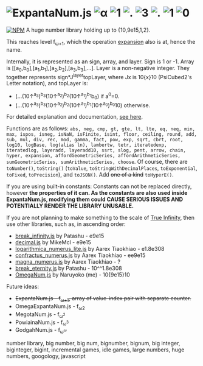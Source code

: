# ![ExpantaNum.js](https://raw.githubusercontent.com/Naruyoko/ExpantaNum.js/non-code/ExpantaNumJS.png) ![α](https://raw.githubusercontent.com/Naruyoko/ExpantaNum.js/non-code/alpha.png) ![1](https://raw.githubusercontent.com/Naruyoko/ExpantaNum.js/non-code/1.png) ![.](https://raw.githubusercontent.com/Naruyoko/ExpantaNum.js/non-code/dot.png) ![3](https://raw.githubusercontent.com/Naruyoko/ExpantaNum.js/non-code/3.png) ![.](https://raw.githubusercontent.com/Naruyoko/ExpantaNum.js/non-code/dot.png) ![1](https://raw.githubusercontent.com/Naruyoko/ExpantaNum.js/non-code/1.png) ![0](https://raw.githubusercontent.com/Naruyoko/ExpantaNum.js/non-code/0.png)
[![NPM](https://img.shields.io/npm/v/expanta_num.js.svg)](https://www.npmjs.com/package/expanta_num.js)
A huge number library holding up to {10,9e15,1,2}.

This reaches level f<sub>ω+1</sub>, which the operation [expansion](https://googology.wikia.org/wiki/Expansion) also is at, hence the name.

Internally, it is represented as an sign, array, and layer. Sign is 1 or -1. Array is \[\[a<sub>0</sub>,b<sub>0</sub>],\[a<sub>1</sub>,b<sub>1</sub>],\[a<sub>2</sub>,b<sub>2</sub>],\[a<sub>3</sub>,b<sub>3</sub>],...]. Layer is a non-negative integer. They together represents sign\*J<sup>layer</sup>topLayer, where Jx is 10{x}10 (PsiCubed2's Letter notation), and topLayer is:

* (...(10↑<sup>a<sub>3</sub></sup>)<sup>b<sub>3</sub></sup>(10↑<sup>a<sub>2</sub></sup>)<sup>b<sub>2</sub></sup>(10↑<sup>a<sub>1</sub></sup>)<sup>b<sub>1</sub></sup>b<sub>0</sub>) if a<sup>0</sup>=0.
* (...(10↑<sup>a<sub>3</sub></sup>)<sup>b<sub>3</sub></sup>(10↑<sup>a<sub>2</sub></sup>)<sup>b<sub>2</sub></sup>(10↑<sup>a<sub>1</sub></sup>)<sup>b<sub>1</sub></sup>(10↑<sup>a<sub>0</sub></sup>)<sup>b<sub>0</sub></sup>10) otherwise.

For detailed explanation and documentation, [see here](https://naruyoko.github.io/ExpantaNum.js/index.html).

Functions are as follows: `abs, neg, cmp, gt, gte, lt, lte, eq, neq, min, max, ispos, isneg, isNaN, isFinite, isint, floor, ceiling, round, add, sub, mul, div, rec, mod, gamma, fact, pow, exp, sqrt, cbrt, root, log10, logBase, log(alias ln), lambertw, tetr, iteratedexp, iteratedlog, layeradd, layeradd10, ssrt, slog, pent, arrow, chain, hyper, expansion, affordGeometricSeries, affordArithmeticSeries, sumGeometricSeries, sumArithmeticSeries, choose`. Of course, there are `toNumber()`, `toString()` (`toValue`, `toStringWithDecimalPlaces`, `toExponential`, `toFixed`, `toPrecision`), and `toJSON()`. Add ~~one of a kind~~ `toHyperE()`.

If you are using built-in constants: Constants can not be replaced directly, however **the properties of it can. As the constants are also used inside ExpantaNum.js, modifying them could CAUSE SERIOUS ISSUES AND POTENTIALLY RENDER THE LIBRARY UNUSABLE.**

If you are not planning to make something to the scale of [True Infinity](https://reinhardt-c.github.io/TrueInfinity), then use other libraries, such as, in ascending order:

* [break_infinity.js](https://github.com/Patashu/break_infinity.js) by Patashu - e9e15
* [decimal.js](https://github.com/MikeMcl/decimal.js) by MikeMcl - e9e15
* [logarithmica_numerus_lite.js](https://github.com/aarextiaokhiao/magna_numerus.js/blob/master/logarithmica_numerus_lite.js) by Aarex Tiaokhiao - e1.8e308
* [confractus_numerus.js](https://github.com/aarextiaokhiao/magna_numerus.js/blob/master/confractus_numerus.js) by Aarex Tiaokhiao - ee9e15
* [magna_numerus.js](https://github.com/aarextiaokhiao/magna_numerus.js/blob/master/magna_numerus.js) by Aarex Tiaokhiao - ?
* [break_eternity.js](https://github.com/Patashu/break_eternity.js) by Patashu - 10^^1.8e308
* [OmegaNum.js](https://github.com/Naruyoko/OmegaNum.js) by Naruyoko (me) - 10{9e15}10

Future ideas:

* ~~ExpantaNum.js - f<sub>ω+1</sub>, array of value-index pair with separate counter.~~
* OmegaExpantaNum.js - f<sub>ω2</sub>
* MegotaNum.js - f<sub>ω<sup>2</sup></sub>
* PowiainaNum.js - f<sub>ω<sup>3</sup></sub>
* GodgahNum.js - f<sub>ω<sup>ω</sup></sub>

number library, big number, big num, bignumber, bignum, big integer, biginteger, bigint, incremental games, idle games, large numbers, huge numbers, googology, javascript
